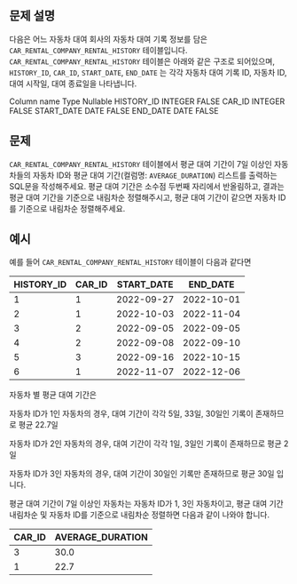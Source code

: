 ## 문제 설명
다음은 어느 자동차 대여 회사의 자동차 대여 기록 정보를 담은 `CAR_RENTAL_COMPANY_RENTAL_HISTORY` 테이블입니다. `CAR_RENTAL_COMPANY_RENTAL_HISTORY` 테이블은 아래와 같은 구조로 되어있으며, `HISTORY_ID`, `CAR_ID`, `START_DATE`, `END_DATE` 는 각각 자동차 대여 기록 ID, 자동차 ID, 대여 시작일, 대여 종료일을 나타냅니다.

Column name	Type	Nullable
HISTORY_ID	INTEGER	FALSE
CAR_ID	INTEGER	FALSE
START_DATE	DATE	FALSE
END_DATE	DATE	FALSE

## 문제

`CAR_RENTAL_COMPANY_RENTAL_HISTORY` 테이블에서 평균 대여 기간이 7일 이상인 자동차들의 자동차 ID와 평균 대여 기간(컬럼명: `AVERAGE_DURATION`) 리스트를 출력하는 SQL문을 작성해주세요. 평균 대여 기간은 소수점 두번째 자리에서 반올림하고, 결과는 평균 대여 기간을 기준으로 내림차순 정렬해주시고, 평균 대여 기간이 같으면 자동차 ID를 기준으로 내림차순 정렬해주세요.

## 예시

예를 들어 `CAR_RENTAL_COMPANY_RENTAL_HISTORY` 테이블이 다음과 같다면

|HISTORY_ID|CAR_ID|START_DATE|END_DATE|
|---|---|---|---|
|1|1|2022-09-27|2022-10-01|
|2|1|2022-10-03|2022-11-04|
|3|2|2022-09-05|2022-09-05|
|4|2|2022-09-08|2022-09-10|
|5|3|2022-09-16|2022-10-15|
|6|1|2022-11-07|2022-12-06|

자동차 별 평균 대여 기간은

자동차 ID가 1인 자동차의 경우, 대여 기간이 각각 5일, 33일, 30일인 기록이 존재하므로 평균 22.7일

자동차 ID가 2인 자동차의 경우, 대여 기간이 각각 1일, 3일인 기록이 존재하므로 평균 2일

자동차 ID가 3인 자동차의 경우, 대여 기간이 30일인 기록만 존재하므로 평균 30일 입니다.

평균 대여 기간이 7일 이상인 자동차는 자동차 ID가 1, 3인 자동차이고, 평균 대여 기간 내림차순 및 자동차 ID를 기준으로 내림차순 정렬하면 다음과 같이 나와야 합니다.

|CAR_ID|AVERAGE_DURATION|
|---|---|
|3|30.0|
|1|22.7|
